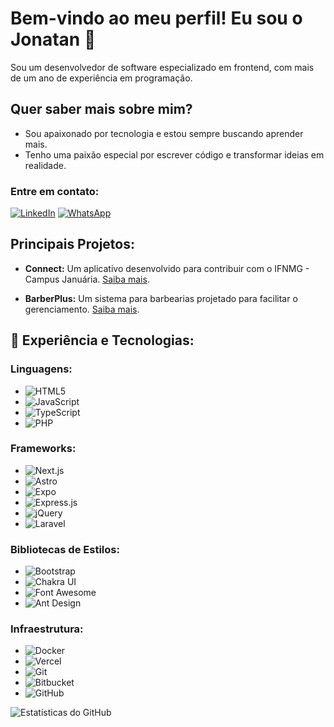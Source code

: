 # Bem-vindo ao meu perfil! Eu sou o Jonatan 👋

Sou um desenvolvedor de software especializado em frontend, com mais de um ano de experiência em programação.

## Quer saber mais sobre mim?

- Sou apaixonado por tecnologia e estou sempre buscando aprender mais.
- Tenho uma paixão especial por escrever código e transformar ideias em realidade.

### Entre em contato:

[![LinkedIn](https://img.shields.io/badge/LinkedIn-0077B5?style=for-the-badge&logo=linkedin&logoColor=white)](https://www.linkedin.com/in/jonatang7/)
[![WhatsApp](https://img.shields.io/badge/WhatsApp-25D366?style=for-the-badge&logo=WhatsApp&logoColor=white)](https://wa.me/38998221425)


## Principais Projetos:

- **Connect:** Um aplicativo desenvolvido para contribuir com o IFNMG - Campus Januária. [Saiba mais](https://github.com/Jxnatan7/Connect).

- **BarberPlus:** Um sistema para barbearias projetado para facilitar o gerenciamento. [Saiba mais](https://github.com/Jxnatan7/BarberPlus).


## 🚀 Experiência e Tecnologias:

### Linguagens:
- ![HTML5](https://img.shields.io/badge/HTML5-E34F26?style=for-the-badge&logo=html5&logoColor=white) 
- ![JavaScript](https://img.shields.io/badge/JavaScript-323330?style=for-the-badge&logo=javascript&logoColor=F7DF1E)
- ![TypeScript](https://img.shields.io/badge/TypeScript-007ACC?style=for-the-badge&logo=typescript&logoColor=white)
- ![PHP](https://img.shields.io/badge/PHP-777BB4?style=for-the-badge&logo=php&logoColor=white)

### Frameworks:
- ![Next.js](https://img.shields.io/badge/Next.js-000000?style=for-the-badge&logo=nextdotjs&logoColor=white)
- ![Astro](https://img.shields.io/badge/Astro-0C1222?style=for-the-badge&logo=astro&logoColor=FDFDFE)
- ![Expo](https://img.shields.io/badge/Expo-1B1F23?style=for-the-badge&logo=expo&logoColor=white)
- ![Express.js](https://img.shields.io/badge/Express.js-000000?style=for-the-badge&logo=express&logoColor=white)
- ![jQuery](https://img.shields.io/badge/jQuery-0769AD?style=for-the-badge&logo=jquery&logoColor=white)
- ![Laravel](https://img.shields.io/badge/Laravel-FF2D20?style=for-the-badge&logo=laravel&logoColor=white)

### Bibliotecas de Estilos:
- ![Bootstrap](https://img.shields.io/badge/Bootstrap-563D7C?style=for-the-badge&logo=bootstrap&logoColor=white)
- ![Chakra UI](https://img.shields.io/badge/Chakra--UI-319795?style=for-the-badge&logo=chakra-ui&logoColor=white)
- ![Font Awesome](https://img.shields.io/badge/Font_Awesome-339AF0?style=for-the-badge&logo=fontawesome&logoColor=white)
- ![Ant Design](https://img.shields.io/badge/Ant%20Design-1890FF?style=for-the-badge&logo=antdesign&logoColor=white)

### Infraestrutura:
- ![Docker](https://img.shields.io/badge/Docker-2CA5E0?style=for-the-badge&logo=docker&logoColor=white)
- ![Vercel](https://img.shields.io/badge/Vercel-000000?style=for-the-badge&logo=vercel&logoColor=white)
- ![Git](https://img.shields.io/badge/GIT-E44C30?style=for-the-badge&logo=git&logoColor=white)
- ![Bitbucket](https://img.shields.io/badge/Bitbucket-0747a6?style=for-the-badge&logo=bitbucket&logoColor=white)
- ![GitHub](https://img.shields.io/badge/GitHub-100000?style=for-the-badge&logo=github&logoColor=white)



![Estatísticas do GitHub](https://github-readme-stats.vercel.app/api?username=jxnatan7&show_icons=true&theme=radical)
